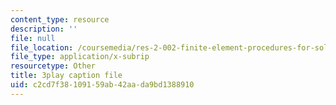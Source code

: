 ```yaml
---
content_type: resource
description: ''
file: null
file_location: /coursemedia/res-2-002-finite-element-procedures-for-solids-and-structures-spring-2010/c2cd7f38109159ab42aada9bd1388910_d27jyqzoKQ.srt
file_type: application/x-subrip
resourcetype: Other
title: 3play caption file
uid: c2cd7f38-1091-59ab-42aa-da9bd1388910
---
```

